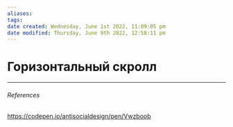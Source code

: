 ```yaml
---
aliases: 
tags: 
date created: Wednesday, June 1st 2022, 11:09:05 pm
date modified: Thursday, June 9th 2022, 12:58:11 pm
---
```


# Горизонтальный скролл

---

###### References

https://codepen.io/antisocialdesign/pen/Vwzboob
